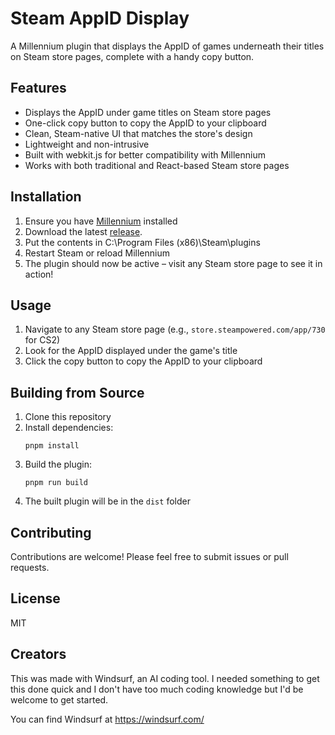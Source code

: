 # Steam AppID Display

A Millennium plugin that displays the AppID of games underneath their titles on Steam store pages, complete with a handy copy button.

## Features

- Displays the AppID under game titles on Steam store pages
- One-click copy button to copy the AppID to your clipboard
- Clean, Steam-native UI that matches the store's design
- Lightweight and non-intrusive
- Built with webkit.js for better compatibility with Millennium
- Works with both traditional and React-based Steam store pages

## Installation

1. Ensure you have [Millennium](https://github.com/SteamClientHomebrew/Millennium) installed
2. Download the latest [release](https://github.com/MrLabRat/Steam-AppID-Grabber/releases/download/release/release.7z).
3. Put the contents in C:\Program Files (x86)\Steam\plugins
4. Restart Steam or reload Millennium
5. The plugin should now be active – visit any Steam store page to see it in action!


## Usage

1. Navigate to any Steam store page (e.g., `store.steampowered.com/app/730` for CS2)
2. Look for the AppID displayed under the game's title
3. Click the copy button to copy the AppID to your clipboard

## Building from Source

1. Clone this repository
2. Install dependencies:
   ```
   pnpm install
   ```
3. Build the plugin:
   ```
   pnpm run build
   ```
4. The built plugin will be in the `dist` folder

## Contributing

Contributions are welcome! Please feel free to submit issues or pull requests.

## License

MIT


## Creators

This was made with Windsurf, an AI coding tool. I needed something to get this done quick and I don't have too much coding knowledge but I'd be welcome to get started.

You can find Windsurf at https://windsurf.com/

